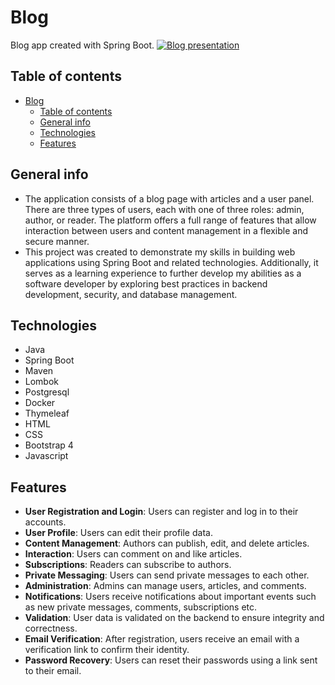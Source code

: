 # Blog
Blog app created with Spring Boot.
[![Blog presentation](https://i.postimg.cc/g2FNJRVb/blog-scan-v2.png)](https://vimeo.com/1008883017 "Blog presentation - Click to watch!")

## Table of contents
- [Blog](#blog)
  - [Table of contents](#table-of-contents)
  - [General info](#general-info)
  - [Technologies](#technologies)
  - [Features](#features)


## General info
- The application consists of a blog page with articles and a user panel. There are three types of users, each with one of three roles: admin, author, or reader. The platform offers a full range of features that allow interaction between users and content management in a flexible and secure manner.
- This project was created to demonstrate my skills in building web applications using Spring Boot and related technologies. Additionally, it serves as a learning experience to further develop my abilities as a software developer by exploring best practices in backend development, security, and database management.

## Technologies
- Java
- Spring Boot
- Maven
- Lombok
- Postgresql
- Docker
- Thymeleaf
- HTML
- CSS
- Bootstrap 4
- Javascript

## Features
- **User Registration and Login**: Users can register and log in to their accounts.
- **User Profile**: Users can edit their profile data.
- **Content Management**: Authors can publish, edit, and delete articles.
- **Interaction**: Users can comment on and like articles.
- **Subscriptions**: Readers can subscribe to authors.
- **Private Messaging**: Users can send private messages to each other.
- **Administration**: Admins can manage users, articles, and comments.
- **Notifications**: Users receive notifications about important events such as new private messages, comments, subscriptions etc.
- **Validation**: User data is validated on the backend to ensure integrity and correctness.
- **Email Verification**: After registration, users receive an email with a verification link to confirm their identity.
- **Password Recovery**: Users can reset their passwords using a link sent to their email.

